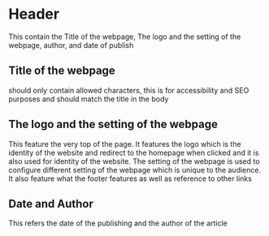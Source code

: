 # Header

This contain the Title of the webpage, The logo and the setting of the webpage, author, and date of publish

## Title of the webpage

should only contain allowed characters, this is for accessibility and SEO purposes and should match the title in the body

## The logo and the setting of the webpage

This feature the very top of the page. It features the logo which is the identity of the website and redirect to the homepage when clicked and it is also used for identity of the website. The setting of the webpage is used to configure different setting of the webpage which is unique to the audience. It also feature what the footer features as well as reference to other links

## Date and Author

This refers the date of the publishing and the author of the article